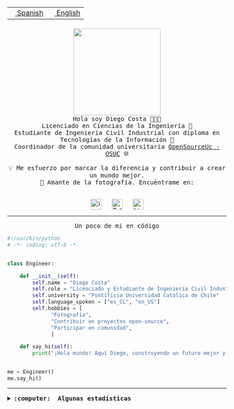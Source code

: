 <table border="0"  align="right">
 <tr><td><a href="README.md"><img src="https://upload.wikimedia.org/wikipedia/commons/thumb/8/89/Bandera_de_Espa%C3%B1a.svg/1200px-Bandera_de_Espa%C3%B1a.svg.png" height="10"> Spanish</a></td>
 <td><a href="README.en.md"><img src="https://upload.wikimedia.org/wikipedia/commons/a/a4/Flag_of_the_United_States.svg" height="10"> English</a></td></tr>
</table><br><br><br>

<p align="center">
  <img src="https://github.com/diegocostares/diegocostares/blob/main/Images/aaa2.gif?raw=true" height="200px" weight="200px">
  <br><samp>
    Hola soy Diego Costa 👨🏻‍💻<br>
    Licenciado en Ciencias de la Ingeniería 🤖<br>
    Estudiante de Ingeniería Civil Industrial con diploma en Tecnologías de la Información 🧠<br>
    Coordinador de la comunidad universitaria <a href="https://github.com/open-source-uc">OpenSourceUc - OSUC</a> 🌐<br>
  <br>
    💡 Me esfuerzo por marcar la diferencia y contribuir a crear un mundo mejor.<br>
    📸 Amante de la fotografía. Encuéntrame en: <br>
  <br></samp>
</p>

<p align="center">
   <a href="https://instagram.com/diegocosta_no" target="blank">
      <img align="center" src="https://cdn.jsdelivr.net/npm/simple-icons@3.0.1/icons/instagram.svg" alt="instagram" height="25px" width="25px" />
      &#8203;
   </a>
   &nbsp; &nbsp; &nbsp;
   <a href="https://t.me/diegocosta_no" target="blank">
      <img align="center" alt="Telegram" width="25px" src="https://icons-for-free.com/iconfiles/png/512/Telegram-1324888767380505522.png" />
      &#8203;
   </a>
   &nbsp; &nbsp; &nbsp;
   <a href="https://www.linkedin.com/in/diegocostar/" target="blank">
      <img align="center" alt="LinkedIn" width="25px" src="https://img.icons8.com/metro/452/linkedin.png" />
      &#8203;
   </a>
</p>

---

<p align="center"><front size="25"><samp>Un poco de mi en código</samp></front></p>

```python
#!/usr/bin/python
# -*- coding: utf-8 -*-


class Engineer:

    def __init__(self):
        self.name = "Diego Costa"
        self.role = "Licenciado y Estudiante de Ingeniería Civil Industrial"
        self.university = "Pontificia Universidad Católica de Chile"
        self.language_spoken = ["es_CL", "en_US"]
        self.hobbies = [
              "Fotografía",
              "Contribuir en proyectos open-source",
              "Participar en comunidad",
              ]

    def say_hi(self):
        print("¡Hola mundo! Aquí Diego, construyendo un futuro mejor y cambiando el mundo.")


me = Engineer()
me.say_hi()
```

---

<details>
  <summary><b><samp>:computer: &nbsp;Algunas estadísticas</samp></b></summary>
  <br/></p>

<!--START_SECTION:waka-->
![Code Time](http://img.shields.io/badge/Code%20Time-1%2C645%20hrs%2057%20mins-blue)

📅 **Soy más productivo los Miércoles** 

```text
Lunes                    6129 commits        ██░░░░░░░░░░░░░░░░░░░░░░░   07.91 % 
Martes                   2396 commits        █░░░░░░░░░░░░░░░░░░░░░░░░   03.09 % 
Miércoles                23892 commits       ████████░░░░░░░░░░░░░░░░░   30.82 % 
Jueves                   20487 commits       ███████░░░░░░░░░░░░░░░░░░   26.43 % 
Viernes                  21183 commits       ███████░░░░░░░░░░░░░░░░░░   27.33 % 
Sábado                   2901 commits        █░░░░░░░░░░░░░░░░░░░░░░░░   03.74 % 
Domingo                  529 commits         ░░░░░░░░░░░░░░░░░░░░░░░░░   00.68 % 
```


📊 **Esta semana me dediqué a** 

```text
🐱‍💻 Proyectos: 
buk-webapp               7 hrs 55 mins       ████████████████░░░░░░░░░   65.72 % 
Testing-Actividade-2024-12 hrs 13 mins       █████░░░░░░░░░░░░░░░░░░░░   18.53 % 
Ipre-sports-results      49 mins             ██░░░░░░░░░░░░░░░░░░░░░░░   06.80 % 
lang                     24 mins             █░░░░░░░░░░░░░░░░░░░░░░░░   03.35 % 
charla                   15 mins             █░░░░░░░░░░░░░░░░░░░░░░░░   02.20 % 
```


 Last Updated on 01/06/2024 20:15:19 UTC
<!--END_SECTION:waka-->

<p align="center"> <img src="https://github-readme-stats.vercel.app/api?username=diegocostares&show_icons=true&theme=ayu-mirage" alt="abhisheknaiidu" /></p>

</details>
